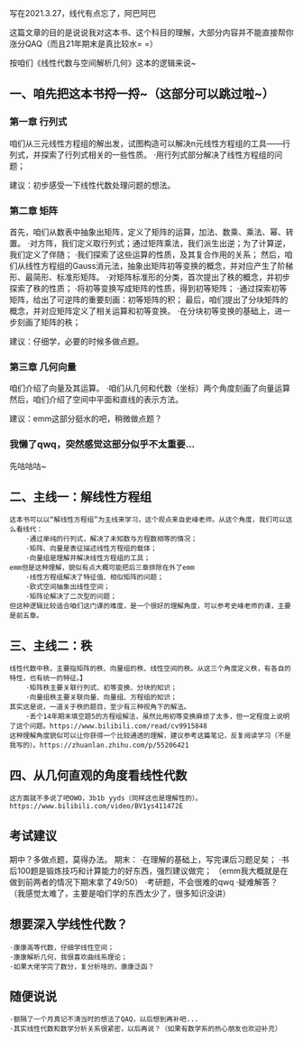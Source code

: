 写在2021.3.27，线代有点忘了，阿巴阿巴

这篇文章的目的是说说我对这本书、这个科目的理解，大部分内容并不能直接帮你涨分QAQ（而且21年期末是真比较水= =）


按咱们《线性代数与空间解析几何》这本的逻辑来说~

## 一、咱先把这本书捋一捋~（这部分可以跳过啦~）

### 第一章 行列式
咱们从三元线性方程组的解出发，试图构造可以解决n元线性方程组的工具——行列式，并探索了行列式相关的一些性质。
    ·用行列式部分解决了线性方程组的问题；

建议：初步感受一下线性代数处理问题的想法。

### 第二章 矩阵
首先，咱们从数表中抽象出矩阵，定义了矩阵的运算，加法、数乘、乘法、幂、转置。
    ·对方阵，我们定义取行列式；通过矩阵乘法，我们派生出逆；为了计算逆，我们定义了伴随；
    ·我们探索了这些运算的性质，及其复合作用的关系；
然后，咱们从线性方程组的Gauss消元法，抽象出矩阵初等变换的概念，并对应产生了阶梯形、最简形、标准形矩阵。
    ·对矩阵标准形的分类，首次提出了秩的概念，并初步探索了秩的性质；
    ·将初等变换写成矩阵的性质，得到初等矩阵；
    ·通过探索初等矩阵，给出了可逆阵的重要刻画：初等矩阵的积；
最后，咱们提出了分块矩阵的概念，并对应矩阵定义了相关运算和初等变换。
    ·在分块初等变换的基础上，进一步刻画了矩阵的秩；

建议：仔细学，必要的时候多做点题。

### 第三章 几何向量
咱们介绍了向量及其运算。
    ·咱们从几何和代数（坐标）两个角度刻画了向量运算
然后，咱们介绍了空间中平面和直线的表示方法。

建议：emm这部分挺水的吧，稍微做点题？

### 我懒了qwq，突然感觉这部分似乎不太重要...
先咕咕咕~


## 二、主线一：解线性方程组
    这本书可以以“解线性方程组”为主线来学习，这个观点来自史峰老师。从这个角度，我们可以这么看线代：
        ·通过单纯的行列式，解决了未知数与方程数相等的情况；
        ·矩阵、向量是表征描述线性方程组的载体；
        ·向量组是理解并解决线性方程组的工具；
    emm但是这种理解，貌似有点大概可能把后三章排除在外了emm
        ·线性方程组解决了特征值、相似矩阵的问题；
        ·欧式空间抽象出线性空间；
        ·矩阵论解决了二次型的问题；
    但这种逻辑比较适合咱们这门课的难度，是一个很好的理解角度，可以参考史峰老师的课，主要是前五章。

## 三、主线二：秩
    线性代数中秩，主要指矩阵的秩、向量组的秩、线性空间的秩。从这三个角度定义秩，有各自的特性，也有统一的特征。】
        ·矩阵秩主要关联行列式、初等变换、分块的知识；
        ·向量组秩主要关联向量、向量组、方程组的知识；
    其实这是说，一道关于秩的题目，至少有三种视角下的解法。
        ·丢个14年期末填空题5的方程组解法，虽然比用初等变换麻烦了太多，但一定程度上说明了这个问题。https://www.bilibili.com/read/cv9915848
    这种理解角度貌似可以让你获得一个比较通透的理解，建议参考这篇笔记，反复阅读学习（不是我写的）。https://zhuanlan.zhihu.com/p/55206421

## 四、从几何直观的角度看线性代数
    这方面就不多说了吧OWO，3b1b yyds（同样这也是理解性的）。https://www.bilibili.com/video/BV1ys411472E

## 考试建议
期中？多做点题，莫得办法。
期末：
    ·在理解的基础上，写完课后习题足矣；
    ·书后100题是锻炼技巧和计算能力的好东西，强烈建议做完；
（emm我大概就是在做到前两者的情况下期末拿了49/50）
    ·考研题，不会很难的qwq
    ·疑难解答？（我感觉太难了，主要是咱们学的东西太少了，很多知识没讲）

## 想要深入学线性代数？
    ·康康高等代数，仔细学线性空间；
    ·康康解析几何，我很喜欢曲线系理论；
    ·如果大佬学完了数分，复分析啥的，康康泛函？

## 随便说说
    ·额隔了一个月真记不清当时的想法了QAQ，以后想到再补吧...
    ·其实线性代数和数学分析关系很紧密，以后再说？（如果有数学系的热心朋友也欢迎补充）
